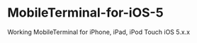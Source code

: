 MobileTerminal-for-iOS-5
========================

Working MobileTerminal for iPhone, iPad, iPod Touch iOS 5.x.x